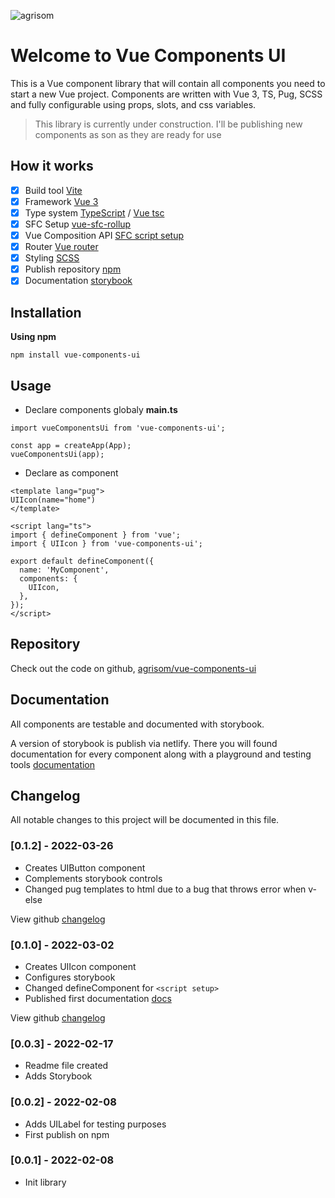![agrisom](https://avatars.githubusercontent.com/u/53232793?v=4)

# Welcome to Vue Components UI

This is a Vue component library that will contain all components you need to start a new Vue project. Components are written with Vue 3, TS, Pug, SCSS and fully configurable using props, slots, and css variables.

> This library is currently under construction. I'll be publishing new components as son as they are ready for use

## How it works

- [x] Build tool [Vite](https://vitejs.dev/)
- [x] Framework [Vue 3](https://vuejs.org/)
- [x] Type system [TypeScript](https://www.typescriptlang.org/) / [Vue tsc](https://github.com/johnsoncodehk/volar/tree/master/packages/vue-tsc)
- [x] SFC Setup [vue-sfc-rollup](https://www.npmjs.com/package/vue-sfc-rollup)
- [x] Vue Composition API [SFC script setup](https://vuejs.org/api/sfc-script-setup.html)
- [x] Router [Vue router](https://router.vuejs.org/)
- [x] Styling [SCSS](https://sass-lang.com/)
- [x] Publish repository [npm](https://www.npmjs.com/package/vue-components-ui)
- [x] Documentation [storybook](https://storybook.js.org/)

## Installation

**Using npm**
```
npm install vue-components-ui
```

## Usage
- Declare components globaly **main.ts**

```
import vueComponentsUi from 'vue-components-ui';

const app = createApp(App);
vueComponentsUi(app);
```

- Declare as component

```
<template lang="pug">
UIIcon(name="home")
</template>

<script lang="ts">
import { defineComponent } from 'vue';
import { UIIcon } from 'vue-components-ui';

export default defineComponent({
  name: 'MyComponent',
  components: {
    UIIcon,
  },
});
</script>
```

## Repository
Check out the code on github, [agrisom/vue-components-ui](https://github.com/agrisom/vue-components-ui)

## Documentation
All components are testable and documented with storybook.

A version of storybook is publish via netlify. There you will found documentation for every component along with a playground and testing tools
[documentation](https://vue-components-ui.netlify.app)

## Changelog
All notable changes to this project will be documented in this file.

### [0.1.2] - 2022-03-26
- Creates UIButton component
- Complements storybook controls
- Changed pug templates to html due to a bug that throws error when v-else

View github [changelog](https://github.com/agrisom/vue-components-ui/compare/V0.1.0...V0.1.2)

### [0.1.0] - 2022-03-02
- Creates UIIcon component
- Configures storybook
- Changed defineComponent for `<script setup>`
- Published first documentation [docs](https://vue-components-ui.netlify.app)

View github [changelog](https://github.com/agrisom/vue-components-ui/compare/V0.0.3...V0.1.0)

### [0.0.3] - 2022-02-17
- Readme file created
- Adds Storybook

### [0.0.2] - 2022-02-08
- Adds UILabel for testing purposes
- First publish on npm

### [0.0.1] - 2022-02-08
- Init library